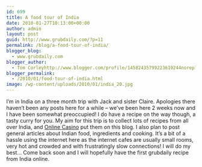 ```yaml
---
id: 699
title: A food tour of India
date: 2010-01-27T10:13:00+00:00
author: admin
layout: post
guid: http://www.grubdaily.com/?p=11
permalink: /blog/a-food-tour-of-india/
blogger_blog:
  - www.grubdaily.com
blogger_author:
  - Tom Corleyhttp://www.blogger.com/profile/14582435799223610244noreply@blogger.com
blogger_permalink:
  - /2010/01/food-tour-of-india.html
image: /wp-content/uploads/2010/01/india_20.jpg
---
```

I&#8217;m in India on a three month trip with Jack and sister Claire. Apologies there haven&#8217;t been any posts here for a while &#8211; we&#8217;ve been here 2 weeks now and I have been somewhat preoccupied! I do have a recipe on the way though, a tasty curry for you. My aim for this trip is to collect lots of recipes from all over India, and [Online Casino](http://www.mrheromacedonia.com/) put them on this blog. I also plan to post general articles about Indian food, ingredients and cooking. It&#8217;s a bit of a hassle using the internet here as the internet cafes are usually small rooms, very hot and crowded and with frustratingly slow connections! I will do my best&#8230; Come back soon and I will hopefully have the first grubdaily recipe from India online.